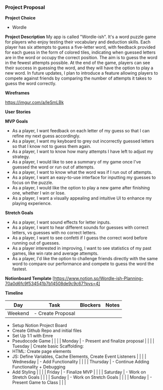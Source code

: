 ### **Project Proposal**

**Project Choice**

- Wordle

**Project Description**
My app is called "Wordle-ish". It's a word puzzle game for players who enjoy testing their vocabulary and deduction skills. Each player has six attempts to guess a five-letter word, with feedback provided for each guess in the form of colored tiles, indicating when guessed letters are in the word or occupy the correct position. The aim is to guess the word in the fewest attempts possible. At the end of the game, players can see their success in guessing the word, and they will have the option to play a new word. In future updates, I plan to introduce a feature allowing players to compete against friends by comparing the number of attempts it takes to guess the word correctly.

**Wireframes**

https://imgur.com/a/leSmLBk

**User Stories**

**MVP Goals**

- As a player, I want feedback on each letter of my guess so that I can refine my next guess accordingly.
- As a player, I want my keyboard to grey out incorrectly guessed letters so that I know not to guess them again.
- As a player, I want to know how many attempts I have left to adjust my strategy.
- As a player, I would like to see a summary of my game once I've guessed the word or run out of attempts.
- As a player, I want to know what the word was if I run out of attempts.
- As a player, I want an easy-to-use interface for inputting my guesses to focus on the puzzle.
- As a player, I would like the option to play a new game after finishing one, whether I win or lose.
- As a player, I want a visually appealing and intuitive UI to enhance my playing experience.

**Stretch Goals**

- As a player, I want sound effects for letter inputs.
- As a player, I want to hear different sounds for guesses with correct letters, vs guesses with no correct letters.
- As a player, I want to see confetti if I guess the correct word before running out of guesses.
- As a player interested in improving, I want to see statistics of my past games, like win rate and average attempts.
- As a player, I'd like the option to challenge friends directly with the same word to compare our performance and compete to guess the word the fastest.

**Notionboard Template**
[https://www.notion.so/Wordle-ish-Planning-70a0d6fc9f534541b7b14508de9c9c67?pvs=4]

**Timeline** 

| Day | Task | Blockers | Notes |
| --- | --- | --- | --- |
| Weekend | - Create Proposal
- Setup Notion Project Board
- Create Github Repo and initial files
- Set Up 1:1 with Emre
- Pseudocode Game |  |  |
| Monday | - Present and finalize proposal |  |  |
| Tuesday | Create basic Scaffolding:
- HTML: Create page elements 
- JS: Define Variables, Cache Elements, Create Event Listeners |  |  |
| Wednesday | - Add Functionality |  |  |
| Thursday | - Continue Adding Functionality + Debugging
- Add Styling |  |  |
| Friday | - Finalize MVP |  |  |
| Saturday | - Work on Stretch Goals |  |  |
| Sunday | - Work on Stretch Goals |  |  |
| Monday | - Present Game to Class |  |  |